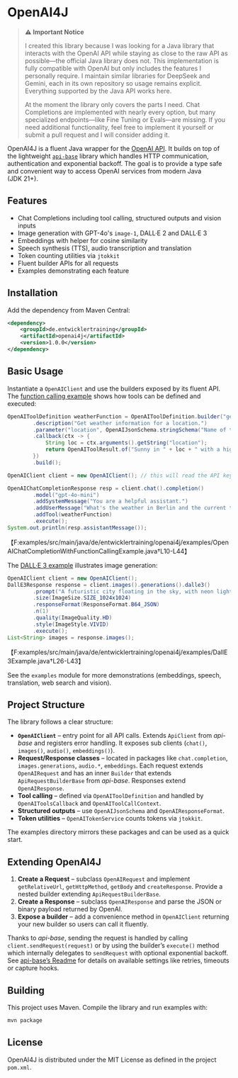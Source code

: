 # OpenAI4J

> **⚠️ Important Notice**
>
> I created this library because I was looking for a Java library that interacts with the OpenAI API while staying as close to the raw API as possible—the official Java library does not. This implementation is fully compatible with OpenAI but only includes the features I personally require. I maintain similar libraries for DeepSeek and Gemini, each in its own repository so usage remains explicit. Everything supported by the Java API works here.
> 
> At the moment the library only covers the parts I need. Chat Completions are implemented with nearly every option, but many specialized endpoints—like Fine Tuning or Evals—are missing. If you need additional functionality, feel free to implement it yourself or submit a pull request and I will consider adding it.

OpenAI4J is a fluent Java wrapper for the [OpenAI API](https://platform.openai.com/docs/api-reference).
It builds on top of the lightweight [`api-base`](https://github.com/hwalde/api-base) library which
handles HTTP communication, authentication and exponential backoff. The goal is to provide a type safe
and convenient way to access OpenAI services from modern Java (JDK&nbsp;21+).

## Features

* Chat Completions including tool calling, structured outputs and vision inputs
* Image generation with GPT-4o's `image-1`, DALL·E&nbsp;2 and DALL·E&nbsp;3
* Embeddings with helper for cosine similarity
* Speech synthesis (TTS), audio transcription and translation
* Token counting utilities via `jtokkit`
* Fluent builder APIs for all requests
* Examples demonstrating each feature

## Installation

Add the dependency from Maven Central:

```xml
<dependency>
    <groupId>de.entwicklertraining</groupId>
    <artifactId>openai4j</artifactId>
    <version>1.0.0</version>
</dependency>
```

## Basic Usage

Instantiate a `OpenAIClient` and use the builders exposed by its fluent API. The
[function calling example](examples/src/main/java/de/entwicklertraining/openai4j/examples/OpenAIChatCompletionWithFunctionCallingExample.java)
shows how tools can be defined and executed:

```java
OpenAIToolDefinition weatherFunction = OpenAIToolDefinition.builder("get_local_weather")
        .description("Get weather information for a location.")
        .parameter("location", OpenAIJsonSchema.stringSchema("Name of the city"), true)
        .callback(ctx -> {
            String loc = ctx.arguments().getString("location");
            return OpenAIToolResult.of("Sunny in " + loc + " with a high of 25°C.");
        })
        .build();

OpenAIClient client = new OpenAIClient(); // this will read the API key from the environment variable OPENAI_API_KEY

OpenAIChatCompletionResponse resp = client.chat().completion()
        .model("gpt-4o-mini")
        .addSystemMessage("You are a helpful assistant.")
        .addUserMessage("What's the weather in Berlin and the current time?")
        .addTool(weatherFunction)
        .execute();
System.out.println(resp.assistantMessage());
```
【F:examples/src/main/java/de/entwicklertraining/openai4j/examples/OpenAIChatCompletionWithFunctionCallingExample.java†L10-L44】

The [DALL·E&nbsp;3 example](examples/src/main/java/de/entwicklertraining/openai4j/examples/DallE3Example.java)
illustrates image generation:

```java
OpenAIClient client = new OpenAIClient();
DallE3Response response = client.images().generations().dalle3()
        .prompt("A futuristic city floating in the sky, with neon lights")
        .size(ImageSize.SIZE_1024x1024)
        .responseFormat(ResponseFormat.B64_JSON)
        .n(1)
        .quality(ImageQuality.HD)
        .style(ImageStyle.VIVID)
        .execute();
List<String> images = response.images();
```
【F:examples/src/main/java/de/entwicklertraining/openai4j/examples/DallE3Example.java†L26-L43】

See the `examples` module for more demonstrations (embeddings, speech, translation, web search
and vision).

## Project Structure

The library follows a clear structure:

* **`OpenAIClient`** – entry point for all API calls. Extends `ApiClient` from *api-base*
  and registers error handling. It exposes sub clients (`chat()`, `images()`, `audio()`, `embeddings()`).
* **Request/Response classes** – located in packages like
  `chat.completion`, `images.generations`, `audio.*`, `embeddings`.
  Each request extends `OpenAIRequest` and has an inner `Builder` that extends
  `ApiRequestBuilderBase` from *api-base*. Responses extend `OpenAIResponse`.
* **Tool calling** – defined via `OpenAIToolDefinition` and handled by
  `OpenAIToolsCallback` and `OpenAIToolCallContext`.
* **Structured outputs** – use `OpenAIJsonSchema` and `OpenAIResponseFormat`.
* **Token utilities** – `OpenAITokenService` counts tokens via `jtokkit`.

The examples directory mirrors these packages and can be used as a quick start.

## Extending OpenAI4J

1. **Create a Request** – subclass `OpenAIRequest` and implement `getRelativeUrl`,
   `getHttpMethod`, `getBody` and `createResponse`. Provide a nested builder
   extending `ApiRequestBuilderBase`.
2. **Create a Response** – subclass `OpenAIResponse` and parse the JSON or binary
   payload returned by OpenAI.
3. **Expose a builder** – add a convenience method in `OpenAIClient` returning your
   new builder so users can call it fluently.

Thanks to *api-base*, sending the request is handled by calling
`client.sendRequest(request)` or by using the builder’s `execute()` method which
internally delegates to `sendRequest` with optional exponential backoff.
See [api-base’s Readme](https://github.com/hwalde/api-base) for details on available
settings like retries, timeouts or capture hooks.

## Building

This project uses Maven. Compile the library and run examples with:

```bash
mvn package
```

## License

OpenAI4J is distributed under the MIT License as defined in the project `pom.xml`.
